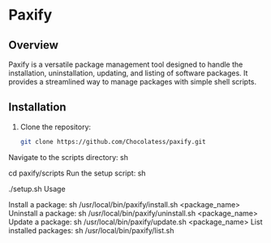 # Paxify

## Overview

Paxify is a versatile package management tool designed to handle the installation, uninstallation, updating, and listing of software packages. It provides a streamlined way to manage packages with simple shell scripts.

## Installation

1. Clone the repository:
   ```sh
   git clone https://github.com/Chocolatess/paxify.git
Navigate to the scripts directory:
sh




cd paxify/scripts
Run the setup script:
sh


./setup.sh
Usage

Install a package:
sh
/usr/local/bin/paxify/install.sh <package_name>
Uninstall a package:
sh
/usr/local/bin/paxify/uninstall.sh <package_name>
Update a package:
sh
/usr/local/bin/paxify/update.sh <package_name>
List installed packages:
sh
/usr/local/bin/paxify/list.sh